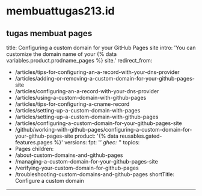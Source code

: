 # membuattugas213.id
tugas membuat pages
---
title: Configuring a custom domain for your GitHub Pages site
intro: 'You can customize the domain name of your {% data variables.product.prodname_pages %} site.'
redirect_from:
  - /articles/tips-for-configuring-an-a-record-with-your-dns-provider
  - /articles/adding-or-removing-a-custom-domain-for-your-github-pages-site
  - /articles/configuring-an-a-record-with-your-dns-provider
  - /articles/using-a-custom-domain-with-github-pages
  - /articles/tips-for-configuring-a-cname-record
  - /articles/setting-up-a-custom-domain-with-pages
  - /articles/setting-up-a-custom-domain-with-github-pages
  - /articles/configuring-a-custom-domain-for-your-github-pages-site
  - /github/working-with-github-pages/configuring-a-custom-domain-for-your-github-pages-site
product: '{% data reusables.gated-features.pages %}'
versions:
  fpt: '*'
  ghec: '*'
topics:
  - Pages
children:
  - /about-custom-domains-and-github-pages
  - /managing-a-custom-domain-for-your-github-pages-site
  - /verifying-your-custom-domain-for-github-pages
  - /troubleshooting-custom-domains-and-github-pages
shortTitle: Configure a custom domain
---

